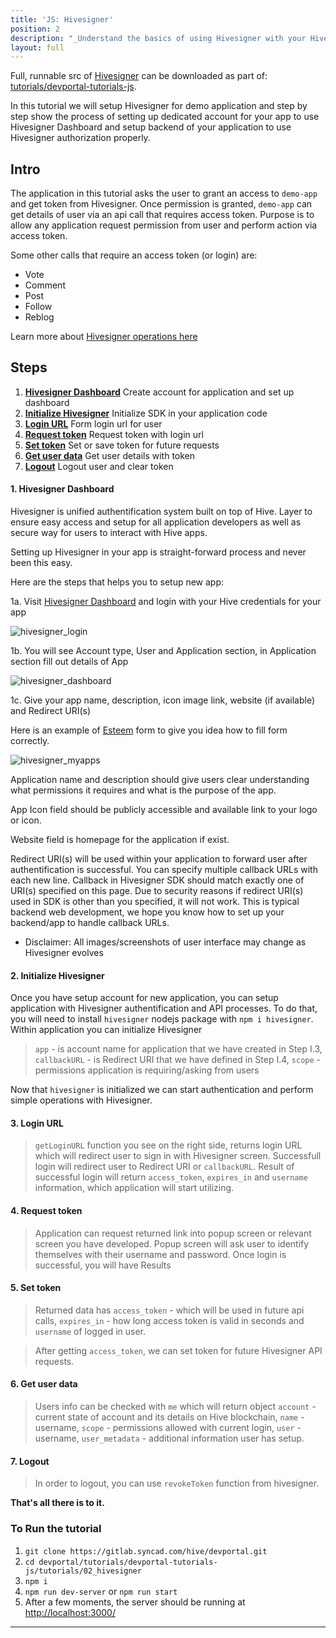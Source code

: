 ```yaml
---
title: 'JS: Hivesigner'
position: 2
description: "_Understand the basics of using Hivesigner with your Hive application._"
layout: full
---              
```

<span class="fa-pull-left top-of-tutorial-repo-link"><span class="first-word">Full</span>, runnable src of [Hivesigner](https://gitlab.syncad.com/hive/devportal/-/tree/develop/tutorials/devportal-tutorials-js/tutorials/02_hivesigner) can be downloaded as part of: [tutorials/devportal-tutorials-js](https://gitlab.syncad.com/hive/devportal/-/tree/develop/tutorials/devportal-tutorials-js).</span>
<br>



In this tutorial we will setup Hivesigner for demo application and step by step show the process of setting up dedicated account for your app to use Hivesigner Dashboard and setup backend of your application to use Hivesigner authorization properly.

## Intro

The application in this tutorial asks the user to grant an access to `demo-app` and get token from Hivesigner. Once permission is granted, `demo-app` can get details of user via an api call that requires access token.
Purpose is to allow any application request permission from user and perform action via access token.

Some other calls that require an access token (or login) are:

*   Vote
*   Comment
*   Post
*   Follow
*   Reblog

Learn more about [Hivesigner operations here](https://github.com/ledgerconnect/hivesigner.js)

## Steps

1.  [**Hivesigner Dashboard**](#dashboard) Create account for application and set up dashboard
1.  [**Initialize Hivesigner**](#init) Initialize SDK in your application code
1.  [**Login URL**](#login-url) Form login url for user
1.  [**Request token**](#request-token) Request token with login url
1.  [**Set token**](#set-token) Set or save token for future requests
1.  [**Get user data**](#get-user) Get user details with token
1.  [**Logout**](#logout) Logout user and clear token

#### 1. Hivesigner Dashboard<a name="dashboard"></a>

Hivesigner is unified authentification system built on top of Hive.
Layer to ensure easy access and setup for all application developers as well as secure way for users to interact with Hive apps.

Setting up Hivesigner in your app is straight-forward process and never been this easy.

Here are the steps that helps you to setup new app:

1a. Visit [Hivesigner Dashboard](https://hivesigner.com/profile) and login with your Hive credentials for your app

![hivesigner_login](https://gitlab.syncad.com/hive/devportal/-/raw/master/tutorials/devportal-tutorials-js/tutorials/02_hivesigner/images/hivesigner_login.png)

1b. You will see Account type, User and Application section, in Application section fill out details of App

![hivesigner_dashboard](https://gitlab.syncad.com/hive/devportal/-/raw/master/tutorials/devportal-tutorials-js/tutorials/02_hivesigner/images/account_type_application.png)

1c. Give your app name, description, icon image link, website (if available) and Redirect URI(s)

Here is an example of [Esteem](https://esteem.app) form to give you idea how to fill form correctly.

![hivesigner_myapps](https://gitlab.syncad.com/hive/devportal/-/raw/master/tutorials/devportal-tutorials-js/tutorials/02_hivesigner/images/hivesigner_myapp.png)

Application name and description should give users clear understanding what permissions it requires and what is the purpose of the app.

App Icon field should be publicly accessible and available link to your logo or icon.

Website field is homepage for the application if exist.

Redirect URI(s) will be used within your application to forward user after authentification is successful. You can specify multiple callback URLs with each new line. Callback in Hivesigner SDK should match exactly one of URI(s) specified on this page. Due to security reasons if redirect URI(s) used in SDK is other than you specified, it will not work.
This is typical backend web development, we hope you know how to set up your backend/app to handle callback URLs.

*   Disclaimer: All images/screenshots of user interface may change as Hivesigner evolves

#### 2. Initialize Hivesigner<a name="init"></a>

Once you have setup account for new application, you can setup application with Hivesigner authentification and API processes.
To do that, you will need to install `hivesigner` nodejs package with `npm i hivesigner`.
Within application you can initialize Hivesigner

> `app` - is account name for application that we have created in Step I.3, `callbackURL` - is Redirect URI that we have defined in Step I.4, `scope` - permissions application is requiring/asking from users

Now that `hivesigner` is initialized we can start authentication and perform simple operations with Hivesigner.

#### 3. Login URL<a name="login-url"></a>

> `getLoginURL` function you see on the right side, returns login URL which will redirect user to sign in with Hivesigner screen. Successfull login will redirect user to Redirect URI or `callbackURL`. Result of successful login will return `access_token`, `expires_in` and `username` information, which application will start utilizing.

#### 4. Request token<a name="request-token"></a>

> Application can request returned link into popup screen or relevant screen you have developed. Popup screen will ask user to identify themselves with their username and password. Once login is successful, you will have Results

#### 5. Set token<a name="set-token"></a>

> Returned data has `access_token` - which will be used in future api calls, `expires_in` - how long access token is valid in seconds and `username` of logged in user.

> After getting `access_token`, we can set token for future Hivesigner API requests.

#### 6. Get user data<a name="get-user"></a>

> Users info can be checked with `me` which will return object
> `account` - current state of account and its details on Hive blockchain, `name` - username, `scope` - permissions allowed with current login, `user` - username, `user_metadata` - additional information user has setup.

#### 7. Logout<a name="logout"></a>

> In order to logout, you can use `revokeToken` function from hivesigner.

**That's all there is to it.**

### To Run the tutorial

1.  `git clone https://gitlab.syncad.com/hive/devportal.git`
1.  `cd devportal/tutorials/devportal-tutorials-js/tutorials/02_hivesigner`
1.  `npm i`
1.  `npm run dev-server` or `npm run start`
1.  After a few moments, the server should be running at [http://localhost:3000/](http://localhost:3000/)


---

